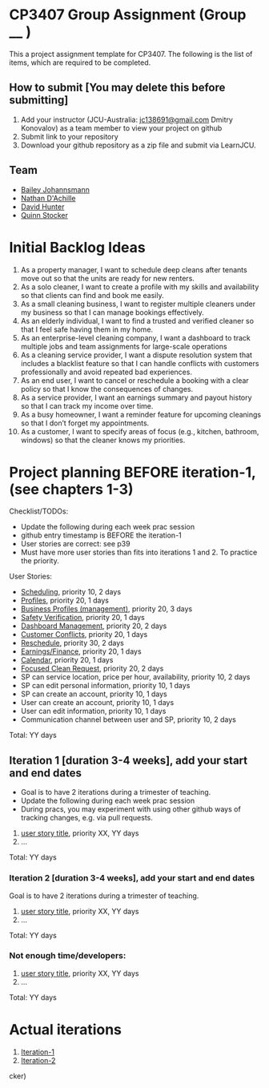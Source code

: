 # CP3407 Group Assignment (Group __ )

This a project assignment template for CP3407. 
The following is the list of items, which are required to be completed.

## How to submit [You may delete this before submitting]

1. Add your instructor (JCU-Australia: jc138691@gmail.com Dmitry Konovalov) as a team member to view your project on github
2. Submit link to your repository
3. Download your github repository as a zip file and submit via LearnJCU.

## Team

- [Bailey Johannsmann](https://www.github.com/Bailey-Johannsmann)
- [Nathan D'Achille](https://www.github.com/Nathan-Dachille)
- [David Hunter](https://www.github.com/Dav0-12)
- [Quinn Stocker](https://www.github.com/Quinn-Stocker)

# Initial Backlog Ideas
1. As a property manager, I want to schedule deep cleans after tenants move out so that the units are ready for new renters.
2. As a solo cleaner, I want to create a profile with my skills and availability so that clients can find and book me easily.
3. As a small cleaning business, I want to register multiple cleaners under my business so that I can manage bookings effectively.
4. As an elderly individual, I want to find a trusted and verified cleaner so that I feel safe having them in my home.
5. As an enterprise-level cleaning company, I want a dashboard to track multiple jobs and team assignments for large-scale operations
6. As a cleaning service provider, I want a dispute resolution system that includes a blacklist feature so that I can handle conflicts with customers professionally and avoid repeated bad experiences.
7. As an end user, I want to cancel or reschedule a booking with a clear policy so that I know the consequences of changes.
8. As a service provider, I want an earnings summary and payout history so that I can track my income over time.
9. As a busy homeowner, I want a reminder feature for upcoming cleanings so that I don’t forget my appointments.
10. As a customer, I want to specify areas of focus (e.g., kitchen, bathroom, windows) so that the cleaner knows my priorities.

# Project planning BEFORE iteration-1, (see chapters 1-3)
Checklist/TODOs: 
* Update the following during each week prac session
* github entry timestamp is BEFORE the iteration-1
* User stories are correct: see p39
* Must have more user stories than fits into iterations 1 and 2. To practice the priority.

User Stories:
* [Scheduling](./user_stories/user_story_01_title.md), priority 10, 2 days 
* [Profiles](./user_stories/user_story_01_title.md), priority 20, 1 days
* [Business Profiles (management)](./user_stories/user_story_01_title.md), priority 20, 3 days
* [Safety Verification](./user_stories/user_story_01_title.md), priority 20, 1 days
* [Dashboard Management](./user_stories/user_story_01_title.md), priority 20, 2 days
* [Customer Conflicts](./user_stories/user_story_01_title.md), priority 20, 1 days
* [Reschedule](./user_stories/user_story_01_title.md), priority 30, 2 days
* [Earnings/Finance](./user_stories/user_story_01_title.md), priority 20, 1 days
* [Calendar](./user_stories/user_story_01_title.md), priority 20, 1 days
* [Focused Clean Request](./user_stories/user_story_01_title.md), priority 20, 2 days
* SP can service location, price per hour, availability, priority 10, 2 days
* SP can edit personal information, priority 10, 1 days
* SP can create an account, priority 10, 1 days
* User can create an account, priority 10, 1 days
* User can edit information, priority 10, 1 days
* Communication channel between user and SP, priority 10, 2 days

Total: YY days


## Iteration 1 [duration 3-4 weeks], add your start and end dates 

* Goal is to have 2 iterations during a trimester of teaching.
* Update the following during each week prac session
* During pracs, you may experiment with using other github ways of tracking changes, e.g. via pull requests.

1. [user story title](./user_stories/user_story_01_title.md), priority XX, YY days 
2. ...

Total: YY days


### Iteration 2 [duration 3-4 weeks], add your start and end dates
Goal is to have 2 iterations during a trimester of teaching.
1. [user story title](./user_stories/user_story_01_title.md), priority XX, YY days 
2. ...

Total: YY days

### Not enough time/developers: 
1. [user story title](./user_stories/user_story_01_title.md), priority XX, YY days 
2. ...

Total: YY days

# Actual iterations
1. [Iteration-1](./iteration_1.md)
2. [Iteration-2](./iteration_2.md)


cker)
